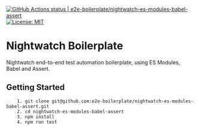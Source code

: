 [![GitHub Actions status | e2e-boilerplate/nightwatch-es-modules-babel-assert](https://github.com/e2e-boilerplate/nightwatch-es-modules-babel-assert/workflows/nightwatch-es-modules-babel-assert/badge.svg)](https://github.com/e2e-boilerplate/nightwatch-es-modules-babel-assert/actions?workflow=nightwatch-es-modules-babel-assert) [![License: MIT](https://img.shields.io/badge/License-MIT-yellow.svg)](https://opensource.org/licenses/MIT)
    
# Nightwatch Boilerplate
    
Nightwatch end-to-end test automation boilerplate, using ES Modules, Babel and Assert.
    
## Getting Started
    	1. git clone git@github.com:e2e-boilerplate/nightwatch-es-modules-babel-assert.git
    	2. cd nightwatch-es-modules-babel-assert
    	3. npm install
    	4. npm run test